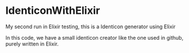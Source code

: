 # IdenticonWithElixir
My second run in Elixir testing, this is a Identicon generator using Elixir

In this code, we have a small identicon creator like the one used in github, purely written in Elixir. 
